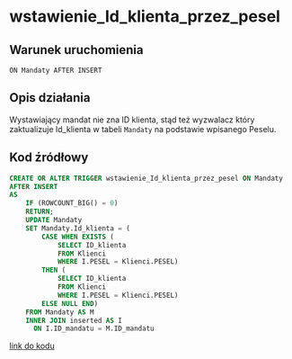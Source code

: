# wstawienie_Id_klienta_przez_pesel

## Warunek uruchomienia

`ON Mandaty AFTER INSERT`

## Opis działania

Wystawiający mandat nie zna ID klienta, stąd też wyzwalacz który zaktualizuje Id_klienta w tabeli `Mandaty` na podstawie wpisanego Peselu.

## Kod źródłowy

```sql
CREATE OR ALTER TRIGGER wstawienie_Id_klienta_przez_pesel ON Mandaty
AFTER INSERT
AS
    IF (ROWCOUNT_BIG() = 0)
	RETURN;
    UPDATE Mandaty
    SET Mandaty.Id_klienta = (
		CASE WHEN EXISTS (
			SELECT ID_klienta 
			FROM Klienci 
			WHERE I.PESEL = Klienci.PESEL) 
		THEN (
			SELECT ID_klienta 
			FROM Klienci 
			WHERE I.PESEL = Klienci.PESEL) 
		ELSE NULL END)
    FROM Mandaty AS M
    INNER JOIN inserted AS I
      ON I.ID_mandatu = M.ID_mandatu
```

[link do kodu](../../triggers/wstawienie_Id_klienta_przez_pesel.sql)

